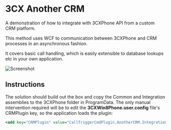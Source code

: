 # 3CX Another CRM
A demonstration of how to integrate with 3CXPhone API from a custom CRM platform.

This method uses WCF to communication between 3CXPhone and CRM processes in an asynchronous fashion.

It covers basic call handling, which is easily extensible to database lookups etc in your own application.

![Screenshot](https://github.com/TrickUK/3CX-Another-CRM/raw/master/screenshot.png "Screenshot")

## Instructions

The solution should build out the box and copy the Common and Integration assemblies to the 3CXPhone folder in ProgramData.
The only manual intervention required will be to edit the **3CXWin8Phone.user.config** file's CRMPlugin key, so the application loads the plugin:

```xml
<add key="CRMPlugin" value="CallTriggerCmdPlugin,AnotherCRM.Integration"/>
```